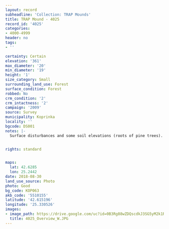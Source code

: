 ```yaml
---
layout: record
subheadline: 'Collection: TRAP Mounds'
title: TRAP Mound - 4025
record_id: '4025'
categories:
- 4000-4999
header: no
tags:
- ''

certainty: Certain
elevation: '361'
max_diameter: '20'
min_diameter: '19'
height: '1'
size_category: Small
surrounding_land_use: Forest
surface_condition: Forest
robbed: No
crm_condition: '2'
crm_intactness: '2'
campaign: '2009'
source: Survey
municipality: Koprinka
locality: ''
bgcode: DS001
notes: |-
  Surface disturbances and some soil elevations (roots of pine trees).


rights: standard


maps:
  lat: 42.6285
  lon: 25.2442
date: 2018-08-30
land_use_source: Photo
photo: Good
bg_code: КОР063
akb_code: '5510155'
latitude: '42.615196'
longitude: '25.330526'
images:
- image_path: https://drive.google.com/uc?id=0B3Rg88wZDQscdkJ3SG5yM2k1R3M
  title: 4025_Overview_W.JPG
---
```


